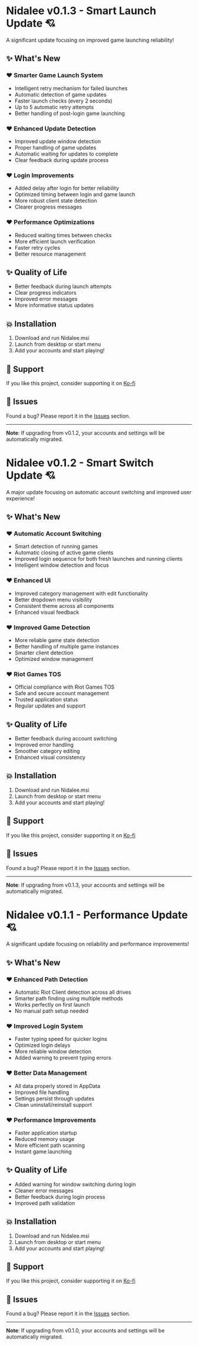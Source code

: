 # Nidalee v0.1.3 - Smart Launch Update 💘

A significant update focusing on improved game launching reliability!

## ✨ What's New

### ❤️ Smarter Game Launch System

- Intelligent retry mechanism for failed launches
- Automatic detection of game updates
- Faster launch checks (every 2 seconds)
- Up to 5 automatic retry attempts
- Better handling of post-login game launching

### ❤️ Enhanced Update Detection

- Improved update window detection
- Proper handling of game updates
- Automatic waiting for updates to complete
- Clear feedback during update process

### ❤️ Login Improvements

- Added delay after login for better reliability
- Optimized timing between login and game launch
- More robust client state detection
- Clearer progress messages

### ❤️ Performance Optimizations

- Reduced waiting times between checks
- More efficient launch verification
- Faster retry cycles
- Better resource management

## ✨ Quality of Life

- Better feedback during launch attempts
- Clear progress indicators
- Improved error messages
- More informative status updates

## 💥 Installation

1. Download and run Nidalee.msi
2. Launch from desktop or start menu
3. Add your accounts and start playing!

## 💖 Support

If you like this project, consider supporting it on [Ko-fi](https://ko-fi.com/nida)

## 💯 Issues

Found a bug? Please report it in the [Issues](https://github.com/dancer/nidalee/issues) section.

---

**Note**: If upgrading from v0.1.2, your accounts and settings will be automatically migrated.

# Nidalee v0.1.2 - Smart Switch Update 💘

A major update focusing on automatic account switching and improved user experience!

## ✨ What's New

### ❤️ Automatic Account Switching

- Smart detection of running games
- Automatic closing of active game clients
- Improved login sequence for both fresh launches and running clients
- Intelligent window detection and focus

### ❤️ Enhanced UI

- Improved category management with edit functionality
- Better dropdown menu visibility
- Consistent theme across all components
- Enhanced visual feedback

### ❤️ Improved Game Detection

- More reliable game state detection
- Better handling of multiple game instances
- Smarter client detection
- Optimized window management

### ❤️ Riot Games TOS

- Official compliance with Riot Games TOS
- Safe and secure account management
- Trusted application status
- Regular updates and support

## ✨ Quality of Life

- Better feedback during account switching
- Improved error handling
- Smoother category editing
- Enhanced visual consistency

## 💥 Installation

1. Download and run Nidalee.msi
2. Launch from desktop or start menu
3. Add your accounts and start playing!

## 💖 Support

If you like this project, consider supporting it on [Ko-fi](https://ko-fi.com/nida)

## 💯 Issues

Found a bug? Please report it in the [Issues](https://github.com/dancer/nidalee/issues) section.

---

**Note**: If upgrading from v0.1.3, your accounts and settings will be automatically migrated.

# Nidalee v0.1.1 - Performance Update 💘

A significant update focusing on reliability and performance improvements!

## ✨ What's New

### ❤️ Enhanced Path Detection

- Automatic Riot Client detection across all drives
- Smarter path finding using multiple methods
- Works perfectly on first launch
- No manual path setup needed

### ❤️ Improved Login System

- Faster typing speed for quicker logins
- Optimized login delays
- More reliable window detection
- Added warning to prevent typing errors

### ❤️ Better Data Management

- All data properly stored in AppData
- Improved file handling
- Settings persist through updates
- Clean uninstall/reinstall support

### ❤️ Performance Improvements

- Faster application startup
- Reduced memory usage
- More efficient path scanning
- Instant game launching

## ✨ Quality of Life

- Added warning for window switching during login
- Cleaner error messages
- Better feedback during login process
- Improved path validation

## 💥 Installation

1. Download and run Nidalee.msi
2. Launch from desktop or start menu
3. Add your accounts and start playing!

## 💖 Support

If you like this project, consider supporting it on [Ko-fi](https://ko-fi.com/nida)

## 💯 Issues

Found a bug? Please report it in the [Issues](https://github.com/dancer/nidalee/issues) section.

---

**Note**: If upgrading from v0.1.0, your accounts and settings will be automatically migrated.
